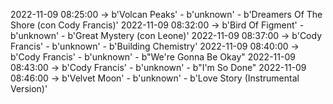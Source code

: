 2022-11-09 08:25:00 -> b'Volcan Peaks' - b'unknown' - b'Dreamers Of The Shore (con Cody Francis)'
2022-11-09 08:32:00 -> b'Bird Of Figment' - b'unknown' - b'Great Mystery (con Leone)'
2022-11-09 08:37:00 -> b'Cody Francis' - b'unknown' - b'Building Chemistry'
2022-11-09 08:40:00 -> b'Cody Francis' - b'unknown' - b"We're Gonna Be Okay"
2022-11-09 08:43:00 -> b'Cody Francis' - b'unknown' - b"I'm So Done"
2022-11-09 08:46:00 -> b'Velvet Moon' - b'unknown' - b'Love Story (Instrumental Version)'
